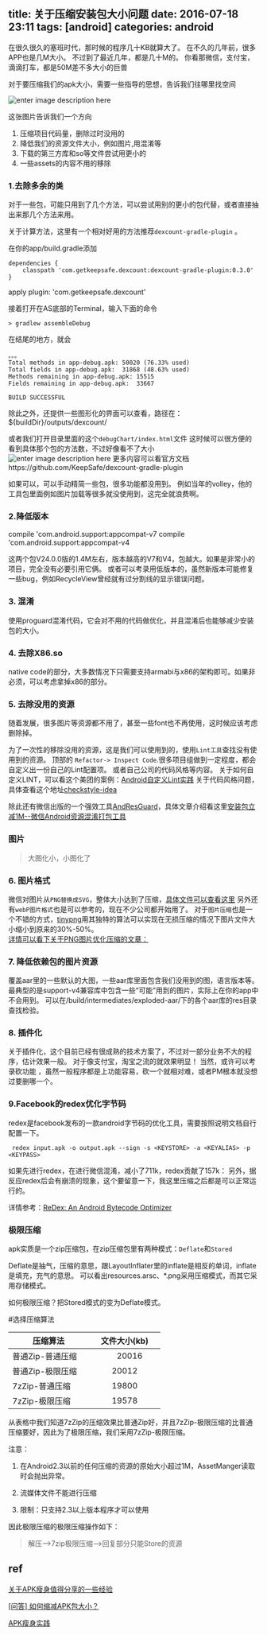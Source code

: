title:  关于压缩安装包大小问题
date: 2016-07-18 23:11
tags: [android]
categories: android
---


在很久很久的塞班时代，那时候的程序几十KB就算大了。
在不久的几年前，很多APP也是几M大小。
不过到了最近几年，都是几十M的。
你看那微信，支付宝，滴滴打车，都是50M差不多大小的巨兽


对于要压缩我们的apk大小，需要一些指导的思想，告诉我们往哪里找空间
 
![enter image description here](http://ww4.sinaimg.cn/large/6d17e381gw1eqvmdlfzdoj20s206y76z.jpg)

这张图片告诉我们一个方向

1. 压缩项目代码量，删除过时没用的
2. 降低我们的资源文件大小，例如图片,用混淆等
3. 下载的第三方库和so等文件尝试用更小的
4. 一些assets的内容不用的移除


<!--more-->  

### 1.去除多余的类

对于一些包，可能只用到了几个方法，可以尝试用别的更小的包代替，或者直接抽出来那几个方法来用。

关于计算方法，这里有一个相对好用的方法推荐`dexcount-gradle-plugin` 。

 在你的app/build.gradle添加
 
    dependencies {
        classpath 'com.getkeepsafe.dexcount:dexcount-gradle-plugin:0.3.0'
    }

apply plugin: 'com.getkeepsafe.dexcount'

 

接着打开在AS底部的Terminal，输入下面的命令

	> gradlew assembleDebug

在结尾的地方，就会

	。。。
	Total methods in app-debug.apk: 50020 (76.33% used)
	Total fields in app-debug.apk:  31868 (48.63% used)
	Methods remaining in app-debug.apk: 15515
	Fields remaining in app-debug.apk:  33667
	                                          
	BUILD SUCCESSFUL
 
 除此之外，还提供一些图形化的界面可以查看，路径在：${buildDir}/outputs/dexcount/
 
 或者我们打开目录里面的这个`debugChart/index.html`文件
这时候可以很方便的看到具体那个包的方法数，不过好像看不了大小
 ![enter image description here](http://7xl9zd.com1.z0.glb.clouddn.com/gson.PNG)
  更多内容可以看官方文档https://github.com/KeepSafe/dexcount-gradle-plugin
 

如果可以，可以手动精简一些包，很多功能都没用到。
例如当年的volley，他的工具包里面例如图片加载等很多就没使用到，这完全就浪费啊。


### 2.降低版本

compile 'com.android.support:appcompat-v7
compile 'com.android.support:appcompat-v4

这两个包V24.0.0版的1.4M左右，版本越高的V7和V4，包越大。如果是非常小的项目，完全没有必要引用它俩。 
或者可以考录用低版本的，虽然新版本可能修复一些bug，例如RecycleView曾经就有过分割线的显示错误问题。


 

### 3. 混淆

使用proguard混淆代码，它会对不用的代码做优化，并且混淆后也能够减少安装包的大小。

### 4. 去除X86.so

native code的部分，大多数情况下只需要支持armabi与x86的架构即可。如果非必须，可以考虑拿掉x86的部分。


### 5. 去除没用的资源

随着发展，很多图片等资源都不用了，甚至一些font也不再使用，这时候应该考虑删除掉。

为了一次性的移除没用的资源，这是我们可以使用到的，使用`Lint工具`查找没有使用到的资源。 
顶部的 `Refactor-> Inspect Code`.很多项目组做到一定程度，都会自定义出一份自己的Lint配置项。
或者自己公司的代码风格等内容。
关于如何自定义LINT，可以看这个美团的案例：[Android自定义Lint实践](http://tech.meituan.com/android_custom_lint.html) 
关于代码风格问题，具体查看这个地址[checkstyle-idea](https://github.com/jshiell/checkstyle-idea) 


除此还有微信出版的一个强效工具[AndResGuard](https://github.com/shwenzhang/AndResGuard)，具体文章介绍看这里[安装包立减1M--微信Android资源混淆打包工具](%28http://mp.weixin.qq.com/s?__biz=MzAwNDY1ODY2OQ==&mid=208135658&idx=1&sn=ac9bd6b4927e9e82f9fa14e396183a8f#rd%29)

### 图片


> 大图化小，小图化了

### 6. 图片格式
微信对图片从`PNG替换成SVG`，整体大小达到了压缩，[具体文件可以查看这里](https://mp.weixin.qq.com/s?__biz=MzAwNDY1ODY2OQ==&mid=207863967&idx=1&sn=3d7b07d528f38e9f812e8df7df1e3322)
另外还有`webP图片格式`也是可以参考的，现在不少公司都开始用了。
对于`图片压缩`也是一个不错的方式，[tinypng](https://tinypng.com/)用其独特的算法可以实现在无损压缩的情况下图片文件大小缩小到原来的30%-50%。  
[详情可以看下关于PNG图片优化压缩的文章：](http://www.wufangbo.com/png-image-optimization/) 



### 7.  降低依赖包的图片资源
覆盖aar里的一些默认的大图，一些aar库里面包含我们没用到的图，语言版本等。
最典型的是support-v4兼容库中包含一些“可能”用到的图片，实际上在你的app中不会用到。
可以在/build/intermediates/exploded-aar/下的各个aar库的res目录查找检验。
 

### 8. 插件化

关于插件化，这个目前已经有很成熟的技术方案了，不过对一部分业务不大的程序，估计效果一般。
对于像支付宝，淘宝之流的就效果明显！ 
 当然，或许可以考录砍功能 ，虽然一般程序都是上功能容易，砍一个就相对难，或者PM根本就没想过要删哪一个。

### 9.Facebook的redex优化字节码

redex是facebook发布的一款android字节码的优化工具，需要按照说明文档自行配置一下。
 
	 redex input.apk -o output.apk --sign -s <KEYSTORE> -a <KEYALIAS> -p <KEYPASS>
	
如果先进行redex，在进行微信混淆，减小了711k，redex贡献了157k：
另外，据反应redex后会有崩溃的现象，这个要留意一下，我这里压缩之后都是可以正常运行的。

详情参考：[ReDex: An Android Bytecode Optimizer](https://github.com/facebook/redex)



### 极限压缩

apk实质是一个zip压缩包，在zip压缩包里有两种模式：`Deflate`和`Stored`

  Deflate是抽气，压缩的意思，跟LayoutInflater里的inflate是相反的单词，inflate是填充，充气的意思。
  可以看出resources.arsc、*.png采用压缩模式，而其它采用存储模式。
  
如何极限压缩？把Stored模式的变为Deflate模式。

#选择压缩算法

| 压缩算法| 文件大小(kb)　　         |  
| ------------- |:-------------:|     
|普通Zip-普通压缩　|　	20016
|普通Zip-极限压缩	 | 20012
|7zZip-普通压缩	| 19800
|7zZip-极限压缩	 | 19578

从表格中我们知道7zZip的压缩效果比普通Zip好，并且7zZip-极限压缩的比普通压缩要好，因此为了极限压缩，我们采用7zZip-极限压缩。

  注意：

  1. 在Android2.3以前的任何压缩的资源的原始大小超过1M，AssetManger读取时会抛出异常。

  2. 流媒体文件不能进行压缩

  3. 限制：只支持2.3以上版本程序才可以使用

  因此极限压缩的极限压缩操作如下：
  
> 解压—>7zip极限压缩—>回复部分只能Store的资源

## ref

[关于APK瘦身值得分享的一些经验](http://zmywly8866.github.io/2015/04/06/decrease-apk-size.html)

[\[问答\] 如何缩减APK包大小？](https://github.com/android-cn/android-discuss/issues/51)
 
[APK瘦身实践](http://jayfeng.com/2015/12/29/APK%E7%98%A6%E8%BA%AB%E5%AE%9E%E8%B7%B5/)
  